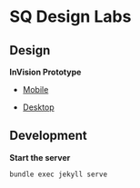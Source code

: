 # SQ Design Labs


## Design

**InVision Prototype**

* [Mobile](https://invis.io/FPYPHWHK8ZN)

* [Desktop](https://invis.io/YRYPHWSD2ZX)


## Development

**Start the server**

`bundle exec jekyll serve`